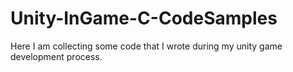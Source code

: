 # Unity-InGame-C-CodeSamples
Here I am collecting some code that I wrote during my unity game development process.
